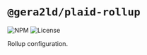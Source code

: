 # `@gera2ld/plaid-rollup`

![NPM](https://img.shields.io/npm/v/@gera2ld/plaid-rollup.svg)
![License](https://img.shields.io/npm/l/@gera2ld/plaid-rollup.svg)

Rollup configuration.
